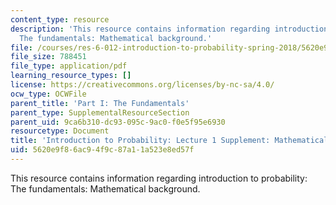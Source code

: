 ```yaml
---
content_type: resource
description: 'This resource contains information regarding introduction to probability:
  The fundamentals: Mathematical background.'
file: /courses/res-6-012-introduction-to-probability-spring-2018/5620e9f86ac94f9c87a11a523e8ed57f_MITRES_6_012S18_MathOvervw.pdf
file_size: 788451
file_type: application/pdf
learning_resource_types: []
license: https://creativecommons.org/licenses/by-nc-sa/4.0/
ocw_type: OCWFile
parent_title: 'Part I: The Fundamentals'
parent_type: SupplementalResourceSection
parent_uid: 9ca6b310-dc93-095c-9ac0-f0e5f95e6930
resourcetype: Document
title: 'Introduction to Probability: Lecture 1 Supplement: Mathematical Background'
uid: 5620e9f8-6ac9-4f9c-87a1-1a523e8ed57f
---
```

This resource contains information regarding introduction to probability: The fundamentals: Mathematical background.